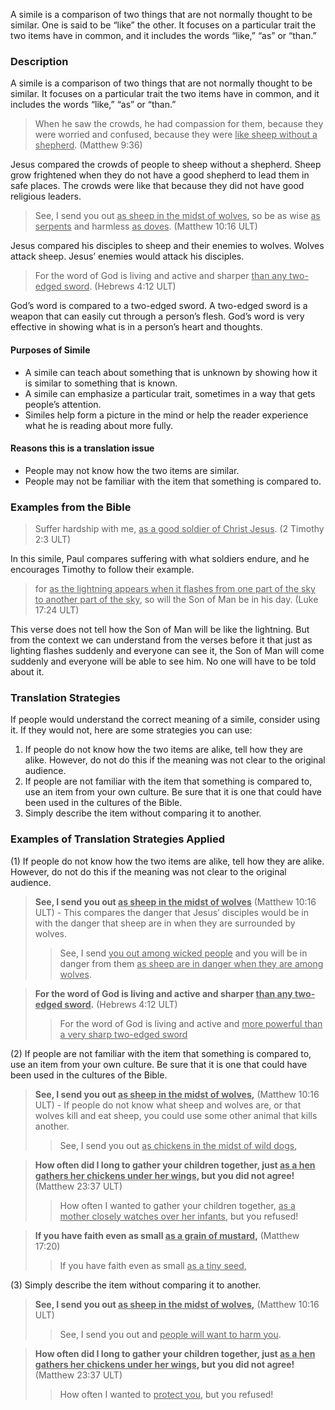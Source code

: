 
A simile is a comparison of two things that are not normally thought to be similar. One is said to be “like” the other. It focuses on a particular trait the two items have in common, and it includes the words “like,” “as” or “than.”

### Description

A simile is a comparison of two things that are not normally thought to be similar. It focuses on a particular trait the two items have in common, and it includes the words “like,” “as” or “than.”

> When he saw the crowds, he had compassion for them, because they were worried and confused, because they were <u>like sheep without a shepherd</u>. (Matthew 9:36)

Jesus compared the crowds of people to sheep without a shepherd. Sheep  grow frightened when they do not have a good shepherd to lead them in safe places. The crowds were like that because they did not have good religious leaders.

> See, I send you out <u>as sheep in the midst of wolves</u>, so be as  wise <u>as  serpents</u> and harmless <u>as  doves</u>. (Matthew 10:16 ULT)

Jesus compared his disciples to sheep and their enemies to wolves. Wolves attack sheep. Jesus’ enemies would attack his disciples.

> For the word of God is living and active and sharper <u>than any two-edged sword</u>. (Hebrews 4:12 ULT)

God’s word is compared to a two-edged sword. A two-edged sword is a weapon that can easily cut through a person’s flesh. God’s word is very effective in showing what is in a person’s heart and thoughts.

#### Purposes of Simile

* A simile can teach about something that is unknown by showing how it is similar to something that is known.
* A simile can emphasize a particular trait, sometimes in a way that gets people’s attention.
* Similes help form a picture in the mind or help the reader experience what he is reading about more fully.

#### Reasons this is a translation issue

* People may not know how the two items are similar.
* People may not be familiar with the item that something is compared to.

### Examples from the Bible

> Suffer hardship with me, <u>as a good soldier of Christ Jesus</u>.  (2 Timothy 2:3 ULT)

In this simile, Paul compares suffering with what soldiers endure, and he encourages Timothy to follow their example.

> for <u>as the lightning appears when it flashes from one part of the sky to another part of the sky</u>, so will the Son of Man be in his day.  (Luke 17:24 ULT)

This verse does not tell how the Son of Man will be like the lightning. But from the context we can understand from the verses before it that just as lighting flashes suddenly and everyone can see it, the Son of Man will come suddenly and everyone will be able to see him. No one will have to be told about it.

### Translation Strategies

If people would understand the correct meaning of a simile, consider using it. If they would not, here are some strategies you can use:

1. If people do not know how the two items are alike, tell how they are alike. However, do not do this if the meaning was not clear to the original audience.
1. If people are not familiar with the item that something is compared to, use an item from your own culture.  Be sure that it is one that could have been used in the cultures of the Bible.
1. Simply describe the item without comparing it to another.

### Examples of Translation Strategies Applied

(1) If people do not know how the two items are alike, tell how they are alike. However, do not do this if the meaning was not clear to the original audience.

> **See, I send you out <u>as sheep in the midst of wolves</u>** (Matthew 10:16 ULT) - This compares the danger that Jesus’ disciples would be in with the danger that sheep are in when they are surrounded by wolves.
>> See, I send <u>you out among wicked people</u> and you will be in danger from them <u>as sheep are in danger when they are among wolves</u>.

> **For the word of God is living and active and sharper <u>than any two-edged sword</u>.** (Hebrews 4:12 ULT)
>> For the word of God is living and active and <u>more powerful than a very sharp two-edged sword</u> 

(2) If people are not familiar with the item that something is compared to, use an item from your own culture.  Be sure that it is one that could have been used in the cultures of the Bible.

> **See, I send you out <u>as sheep in the midst of wolves</u>,** (Matthew 10:16 ULT) - If people do not know what sheep and wolves are, or that wolves kill and eat sheep, you could use some other animal that kills another.
>> See, I send you out <u>as chickens in the midst of wild dogs</u>,

> **How often did I long to gather your children together, just <u>as a hen gathers her chickens under her wings</u>, but you did not agree!** (Matthew 23:37 ULT)
>> How often I wanted to gather your children together, <u>as a mother closely watches over her infants</u>, but you refused!

> **If you have faith even as small <u>as a grain of mustard</u>,** (Matthew 17:20)
>> If you have faith even as small <u>as a tiny seed</u>,

(3) Simply describe the item without comparing it to another.

> **See, I send you out <u>as sheep in the midst of wolves</u>,** (Matthew 10:16 ULT)
>> See, I send you out and <u>people will want to harm you</u>.

> **How often did I long to gather your children together, just <u>as a hen gathers her chickens under her wings</u>, but you did not agree!** (Matthew 23:37 ULT)
>> How often I wanted to <u>protect you</u>, but you refused!



